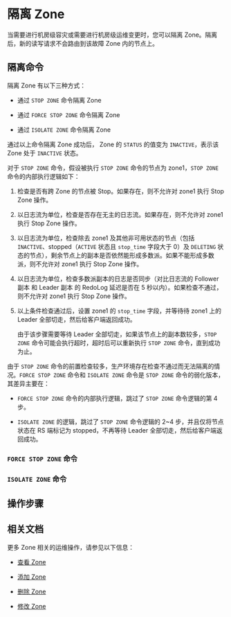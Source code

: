 # 隔离 Zone

当需要进行机房级容灾或需要进行机房级运维变更时，您可以隔离 Zone。隔离后，新的读写请求不会路由到该故障 Zone 内的节点上。

## 隔离命令

隔离 Zone 有以下三种方式：

* 通过 `STOP ZONE` 命令隔离 Zone

* 通过 `FORCE STOP ZONE` 命令隔离 Zone

* 通过 `ISOLATE ZONE` 命令隔离 Zone

通过以上命令隔离 Zone 成功后， Zone 的 `STATUS` 的值变为 `INACTIVE`，表示该 Zone 处于 `INACTIVE` 状态。

对于 `STOP ZONE` 命令，假设被执行 `STOP ZONE` 命令的节点为 zone1，`STOP ZONE` 命令的内部执行逻辑如下：

1. 检查是否有跨 Zone 的节点被 Stop。如果存在，则不允许对 zone1 执行 Stop Zone 操作。

2. 以日志流为单位，检查是否存在无主的日志流。如果存在，则不允许对 zone1 执行 Stop Zone 操作。

3. 以日志流为单位，检查除去 zone1 及其他非可用状态的节点（包括 `INACTIVE`、stopped（`ACTIVE` 状态且 `stop_time` 字段大于 0）及 `DELETING` 状态的节点），剩余节点上的副本是否依然能形成多数派。如果不能形成多数派，则不允许对 zone1 执行 Stop Zone 操作。

4. 以日志流为单位，检查多数派副本的日志是否同步（对比日志流的 Follower 副本 和 Leader 副本 的 RedoLog 延迟是否在 5 秒以内）。如果检查不通过，则不允许对 zone1 执行 Stop Zone 操作。

5. 以上条件检查通过后，设置 zone1 的 `stop_time` 字段，并等待待 zone1 上的 Leader 全部切走，然后给客户端返回成功。

   由于该步骤需要等待 Leader 全部切走，如果该节点上的副本数较多，`STOP ZONE` 命令可能会执行超时，超时后可以重新执行 `STOP ZONE` 命令，直到成功为止。

由于 `STOP ZONE` 命令的前置检查较多，生产环境存在检查不通过而无法隔离的情况。`FORCE STOP ZONE` 命令和 `ISOLATE ZONE` 命令是 `STOP ZONE` 命令的弱化版本，其差异主要在：

* `FORCE STOP ZONE` 命令的内部执行逻辑，跳过了 `STOP ZONE` 命令逻辑的第 4 步。

* `ISOLATE ZONE` 的逻辑，跳过了 `STOP ZONE` 命令逻辑的 2~4 步，并且仅将节点状态在 RS 端标记为 stopped，不再等待 Leader 全部切走，然后给客户端返回成功。

### `FORCE STOP ZONE` 命令

### `ISOLATE ZONE` 命令

## 操作步骤


## 相关文档

更多 Zone 相关的运维操作，请参见以下信息：

* [查看 Zone](1.view-a-zone.md)

* [添加 Zone](7.add-a-zone.md)

* [删除 Zone](8.delete-a-zone.md)

* [修改 Zone](9.modify-a-zone.md)